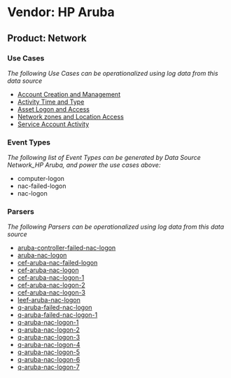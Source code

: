 Vendor: HP Aruba
================
Product: Network
----------------

### Use Cases

_The following Use Cases can be operationalized using log data from this data source_

* [Account Creation and Management](../UseCases/usecase_account_creation_and_management.md)
* [Activity Time  and Type](../UseCases/usecase_activity_time__and_type.md)
* [Asset Logon and Access](../UseCases/usecase_asset_logon_and_access.md)
* [Network zones and Location Access](../UseCases/usecase_network_zones_and_location_access.md)
* [Service Account Activity](../UseCases/usecase_service_account_activity.md)


### Event Types

_The following list of Event Types can be generated by Data Source Network_HP Aruba, and power the use cases above:_

- computer-logon
- nac-failed-logon
- nac-logon


### Parsers

_The following Parsers can be operationalized using log data from this data source_

* [aruba-controller-failed-nac-logon](../Parsers/parserContent_aruba-controller-failed-nac-logon.md)
* [aruba-nac-logon](../Parsers/parserContent_aruba-nac-logon.md)
* [cef-aruba-nac-failed-logon](../Parsers/parserContent_cef-aruba-nac-failed-logon.md)
* [cef-aruba-nac-logon](../Parsers/parserContent_cef-aruba-nac-logon.md)
* [cef-aruba-nac-logon-1](../Parsers/parserContent_cef-aruba-nac-logon-1.md)
* [cef-aruba-nac-logon-2](../Parsers/parserContent_cef-aruba-nac-logon-2.md)
* [cef-aruba-nac-logon-3](../Parsers/parserContent_cef-aruba-nac-logon-3.md)
* [leef-aruba-nac-logon](../Parsers/parserContent_leef-aruba-nac-logon.md)
* [q-aruba-failed-nac-logon](../Parsers/parserContent_q-aruba-failed-nac-logon.md)
* [q-aruba-failed-nac-logon-1](../Parsers/parserContent_q-aruba-failed-nac-logon-1.md)
* [q-aruba-nac-logon-1](../Parsers/parserContent_q-aruba-nac-logon-1.md)
* [q-aruba-nac-logon-2](../Parsers/parserContent_q-aruba-nac-logon-2.md)
* [q-aruba-nac-logon-3](../Parsers/parserContent_q-aruba-nac-logon-3.md)
* [q-aruba-nac-logon-4](../Parsers/parserContent_q-aruba-nac-logon-4.md)
* [q-aruba-nac-logon-5](../Parsers/parserContent_q-aruba-nac-logon-5.md)
* [q-aruba-nac-logon-6](../Parsers/parserContent_q-aruba-nac-logon-6.md)
* [q-aruba-nac-logon-7](../Parsers/parserContent_q-aruba-nac-logon-7.md)

